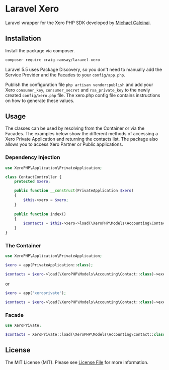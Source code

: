 # Laravel Xero

Laravel wrapper for the Xero PHP SDK developed by [Michael Calcinai](https://github.com/calcinai/xero-php).

## Installation

Install the package via composer.

``` bash
composer require craig-ramsay/laravel-xero
```

Laravel 5.5 uses Package Discovery, so you don't need to manually add the Service Provider and the Facades to your `config/app.php`.

Publish the configuration file `php artisan vendor:publish` and add your Xero `consumer_key`, `consumer_secret` and `rsa_private_key` to the newly created `config/xero.php` file. The xero.php config file contains instructions on how to generate these values.

## Usage

The classes can be used by resolving from the Container or via the Facades. The examples below show the different methods of accessing a Xero Private Application and returning the contacts list. The package also allows you to access Xero Partner or Public applications.

### Dependency Injection

``` php
use XeroPHP\Application\PrivateApplication;

class ContactController {
    protected $xero;

    public function __construct(PrivateApplication $xero)
    {
        $this->xero = $xero;
    }
    
    public function index()
    {
        $contacts = $this->xero->load(\XeroPHP\Models\Accounting\Contact::class)->execute();
    }
}
```

### The Container

``` php
use XeroPHP\Application\PrivateApplication;

$xero = app(PrivateApplication::class);

$contacts = $xero->load(\XeroPHP\Models\Accounting\Contact::class)->execute();
```

or

``` php
$xero = app('xeroprivate');

$contacts = $xero->load(\XeroPHP\Models\Accounting\Contact::class)->execute();
```

### Facade

``` php
use XeroPrivate;

$contacts = XeroPrivate::load(\XeroPHP\Models\Accounting\Contact::class)->execute();
```

## License

The MIT License (MIT). Please see [License File](LICENSE.md) for more information.
